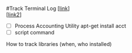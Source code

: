 #Track Terminal Log
[[link](http://ja.stackoverflow.com/questions/3216/%E3%82%BF%E3%83%BC%E3%83%9F%E3%83%8A%E3%83%AB%E3%81%AE%E6%93%8D%E4%BD%9C%E3%83%AD%E3%82%B0%E3%82%92%E8%87%AA%E5%8B%95%E3%81%A7%E6%AE%8B%E3%81%97%E3%81%9F%E3%81%84)]  
[[link2](http://dev.classmethod.jp/operation/logging_operation_using_script_and_psacct/)]  
- [ ] Process Accounting Utility apt-get install acct  
- [ ] script command 

How to track libraries (when, who installed)

